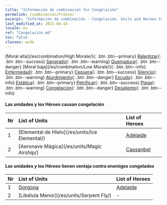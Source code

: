 ```yaml
---
title: "Información de combinación for Congelación"
permalink: /combination/Freeze/
excerpt: "Información de combinación - Congelación. Units and Heroes Formation."
last_modified_at: 2021-04-14
locale: es
ref: "Congelación.md"
toc: false
classes: wide
---
```


  [Moral alta](/es/combination/High Morale/){: .btn .btn--primary} [Ralentizar](/es/combination/Slow/){: .btn .btn--success} [Sangrado](/es/combination/Bleeding/){: .btn .btn--warning} [Quemadura](/es/combination/Burning/){: .btn .btn--danger} [Moral baja](/es/combination/Low Morale/){: .btn .btn--info} [Enfermedad](/es/combination/Disease/){: .btn .btn--primary} [Ceguera](/es/combination/Blind/){: .btn .btn--success} [Silencio](/es/combination/Silence/){: .btn .btn--warning} [Aturdimiento](/es/combination/Stun/){: .btn .btn--danger} [Escudo](/es/combination/Shield/){: .btn .btn--info} [Estática](/es/combination/Static/){: .btn .btn--primary} [Petrificar](/es/combination/Petrify/){: .btn .btn--success} [Plaga](/es/combination/Plague/){: .btn .btn--warning} [Congelación](/es/combination/Freeze/){: .btn .btn--danger} [Desaliento](/es/combination/Deterrence/){: .btn .btn--info} 


#### Las unidades y los Héroes causan congelación

  | Nr |  List of Units  | List of Heroes | 
  |:---|:----------------|:---------------| 
  | 1 | [Elemental de Hielo](/es/units/Ice Elemental/) | [Adelaide](/es/heroes/Adelaide/) |
  | 2 | [Aeronave Mágica](/es/units/Magic Airship/) | [Cassanbel](/es/heroes/Cassanbel/) |


#### Las unidades y los Héroes tienen ventaja contra enemigos congelados

  | Nr |  List of Units  | List of Heroes | 
  |:---|:----------------|:---------------| 
  | 1 | [Gorgona](/es/units/Gorgon/) | [Adelaide](/es/heroes/Adelaide/) |
  | 2 | [Libélula Menor](/es/units/Serpent Fly/) | - |
